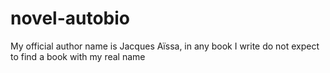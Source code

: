 # novel-autobio

My official author name is Jacques Aïssa, in any book I write do not expect to find a book with my real name
